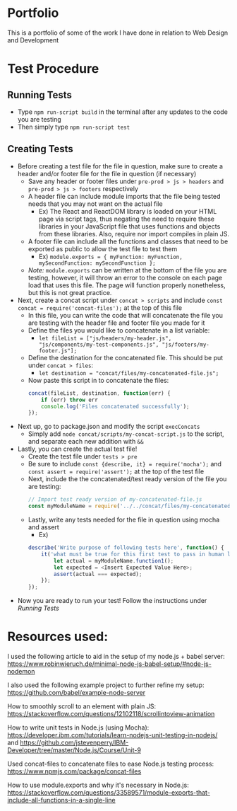 # Portfolio
This is a portfolio of some of the work I have done in relation to Web Design and Development

# Test Procedure
## Running Tests
- Type `npm run-script build` in the terminal after any updates to the code you are testing
- Then simply type `npm run-script test`
## Creating Tests
- Before creating a test file for the file in question, make sure to create a header and/or footer file for the file in question (if necessary)
    - Save any header or footer files under `pre-prod > js > headers` and `pre-prod > js > footers` respectively
    - A header file can include module imports that the file being tested needs that you may not want on the actual file
        - Ex) The React and ReactDOM library is loaded on your HTML page via script tags, thus negating the need to require these libraries in your JavaScript file that uses functions and objects from these libraries. Also, require nor import compiles in plain JS.
    - A footer file can include all the functions and classes that need to be exported as public to allow the test file to test them
        - Ex) `module.exports = { myFunction: myFunction, mySecondFunction: mySecondFunction };`
    - *Note:* `module.exports` can be written at the bottom of the file you are testing, however, it will throw an error to the console on each page load that uses this file. The page will function properly nonetheless, but this is not great practice.
- Next, create a concat script under `concat > scripts` and include `const concat = require('concat-files');` at the top of this file
    - In this file, you can write the code that will concatenate the file you are testing with the header file and footer file you made for it
    - Define the files you would like to concatenate in a list variable:
        - `let fileList = ["js/headers/my-header.js", "js/components/my-test-components.js", "js/footers/my-footer.js"];`
    - Define the destination for the concatenated file. This should be put under `concat > files`:
        - `let destination = "concat/files/my-concatenated-file.js";`
    - Now paste this script in to concatenate the files:
        ```JavaScript
        concat(fileList, destination, function(err) {
            if (err) throw err
            console.log('Files concatenated successfully');
        });
        ```
- Next up, go to package.json and modify the script `execConcats`
    - Simply add `node concat/scripts/my-concat-script.js` to the script, and separate each new addition with `&&`
- Lastly, you can create the actual test file!
    - Create the test file under `tests > pre`
    - Be sure to include `const {describe, it} = require('mocha');` and `const assert = require('assert');` at the top of the test file
    - Next, include the the concatenated/test ready version of the file you are testing:
        ```JavaScript
        // Import test ready version of my-concatenated-file.js
        const myModuleName = require('../../concat/files/my-concatenated-file.js');
        ```
    - Lastly, write any tests needed for the file in question using mocha and assert
        - Ex) 
        ```JavaScript
        describe('Write purpose of following tests here', function() {
            it('what must be true for this first test to pass in human language', function() {
                let actual = myModuleName.function1();
                let expected = <Insert Expected Value Here>;
                assert(actual === expected);
            });
        });
        ```
- Now you are ready to run your test! Follow the instructions under *Running Tests*

# Resources used:
I used the following article to aid in the setup of my node.js + babel server: https://www.robinwieruch.de/minimal-node-js-babel-setup/#node-js-nodemon

I also used the following example project to further refine my setup: https://github.com/babel/example-node-server

How to smoothly scroll to an element with plain JS:
https://stackoverflow.com/questions/12102118/scrollintoview-animation

How to write unit tests in Node.js (using Mocha):
https://developer.ibm.com/tutorials/learn-nodejs-unit-testing-in-nodejs/
and
https://github.com/jstevenperry/IBM-Developer/tree/master/Node.js/Course/Unit-9

Used concat-files to concatenate files to ease Node.js testing process:
https://www.npmjs.com/package/concat-files

How to use module.exports and why it's necessary in Node.js:
https://stackoverflow.com/questions/33589571/module-exports-that-include-all-functions-in-a-single-line
